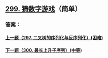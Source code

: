 ## [299. 猜数字游戏](https://leetcode-cn.com/problems/bulls-and-cows/)（简单）





### 答案：



#### [上一题（297. 二叉树的序列化与反序列化）(困难)](https://github.com/sdwwld/leetCode/blob/master/src/main/java/com/wld/java/leetcode/leetCode0297.md)

#### [下一题（300. 最长上升子序列）(中等)](https://github.com/sdwwld/leetCode/blob/master/src/main/java/com/wld/java/leetcode/leetCode0300.md)